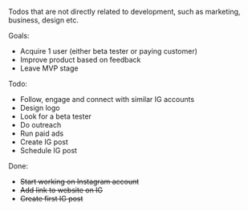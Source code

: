 Todos that are not directly related to development, such as marketing, business,
design etc.

Goals:

* Acquire 1 user (either beta tester or paying customer)
* Improve product based on feedback
* Leave MVP stage

Todo:

* Follow, engage and connect with similar IG accounts
* Design logo
* Look for a beta tester
* Do outreach
* Run paid ads
* Create IG post
* Schedule IG post

Done:
* ~~Start working on Instagram account~~
* ~~Add link to website on IG~~
* ~~Create first IG post~~


